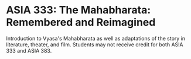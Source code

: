 # ASIA 333: The Mahabharata: Remembered and Reimagined

Introduction to Vyasa's Mahabharata as well as adaptations of the story in literature, theater, and film. Students may not receive credit for both ASIA 333 and ASIA 383.
